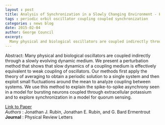 ```yaml
---
layout : post
title: Analysis of Synchronization in a Slowly Changing Environment - How Slow Coupling Becomes Fast Weak Coupling
tags : periodic orbit oscillator coupling coupled synchronization
categories : news blog
date: 2015-02-04
author: George Council 
excerpt: 
  Many physical and biological oscillators are coupled indirectly through a slowly evolving dynamic medium. We present a perturbation method that shows that slow dynamics of a coupling medium is effectively equivalent to weak coupling of oscillators. 
---
```



Abstract: Many physical and biological oscillators are coupled indirectly through a slowly evolving dynamic 
medium. We present a perturbation method that shows that slow dynamics of a coupling medium is 
effectively equivalent to weak coupling of oscillators. Our methods first apply the theory of 
averaging to obtain a periodic solution to a single system and then exploit small fluctuations 
around the mean to analyze coupling between systems. We use this method to explain the 
spike-to-spike asynchrony seen in a model for bursting neurons coupled through extracellular 
potassium and to explore synchronization in a model for quorum sensing.

[Link to Paper](http://dx.doi.org/10.1103/PhysRevLett.110.204101)
<br>
_Authors_ : Jonathan J. Rubin, Jonathan E. Rubin, and G. Bard Ermentrout
<br>
__Journal__ : Physical Review Letters
<br>


